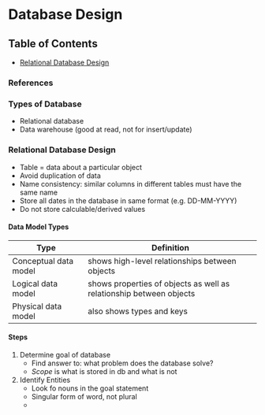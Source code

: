 # Database Design

## Table of Contents

* [Relational Database Design](#relational-database-design)

### References

### Types of Database

* Relational database
* Data warehouse (good at read, not for insert/update)

### Relational Database Design

* Table = data about a particular object
* Avoid duplication of data
* Name consistency: similar columns in different tables must have the same name
* Store all dates in the database in same format (e.g. DD-MM-YYYY)
* Do not store calculable/derived values

#### Data Model Types

| Type                  | Definition                                                          |
| --------------------- | ------------------------------------------------------------------- |
| Conceptual data model | shows high-level relationships between objects                      |
| Logical data model    | shows properties of objects as well as relationship between objects |
| Physical data model   | also shows types and keys                                           |

#### Steps

1. Determine goal of database
   * Find answer to: what problem does the database solve?
   * *Scope* is what is stored in db and what is not 
2. Identify Entities
   * Look fo nouns in the goal statement
   * Singular form of word, not plural
   * 